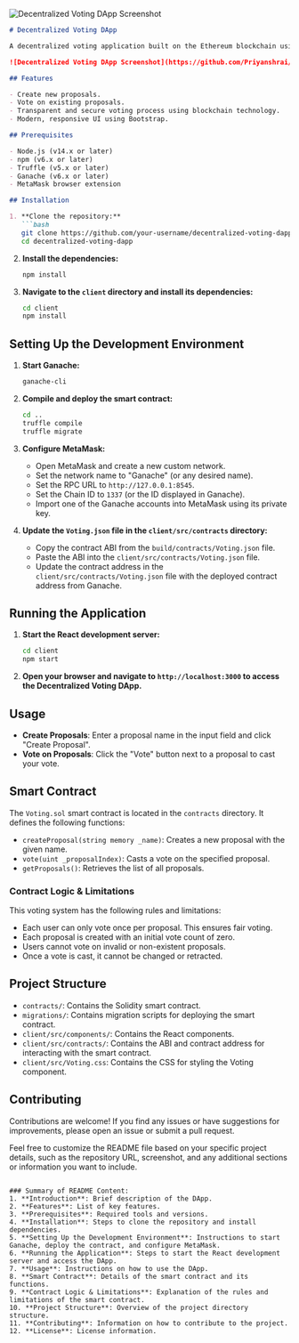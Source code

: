 ![Decentralized Voting DApp Screenshot](https://github.com/Priyanshrai/DApp_decentralized_voting/assets/105690577/3016b9c3-026f-47e7-a15e-86dce33f2500)

```markdown
# Decentralized Voting DApp

A decentralized voting application built on the Ethereum blockchain using Solidity, React, Web3.js, and Bootstrap. This DApp allows users to create proposals and vote on them in a transparent and secure manner.

![Decentralized Voting DApp Screenshot](https://github.com/Priyanshrai/DApp_decentralized_voting/assets/105690577/3016b9c3-026f-47e7-a15e-86dce33f2500)

## Features

- Create new proposals.
- Vote on existing proposals.
- Transparent and secure voting process using blockchain technology.
- Modern, responsive UI using Bootstrap.

## Prerequisites

- Node.js (v14.x or later)
- npm (v6.x or later)
- Truffle (v5.x or later)
- Ganache (v6.x or later)
- MetaMask browser extension

## Installation

1. **Clone the repository:**
   ```bash
   git clone https://github.com/your-username/decentralized-voting-dapp.git
   cd decentralized-voting-dapp
   ```

2. **Install the dependencies:**
   ```bash
   npm install
   ```

3. **Navigate to the `client` directory and install its dependencies:**
   ```bash
   cd client
   npm install
   ```

## Setting Up the Development Environment

1. **Start Ganache:**
   ```bash
   ganache-cli
   ```

2. **Compile and deploy the smart contract:**
   ```bash
   cd ..
   truffle compile
   truffle migrate
   ```

3. **Configure MetaMask:**
   - Open MetaMask and create a new custom network.
   - Set the network name to "Ganache" (or any desired name).
   - Set the RPC URL to `http://127.0.0.1:8545`.
   - Set the Chain ID to `1337` (or the ID displayed in Ganache).
   - Import one of the Ganache accounts into MetaMask using its private key.

4. **Update the `Voting.json` file in the `client/src/contracts` directory:**
   - Copy the contract ABI from the `build/contracts/Voting.json` file.
   - Paste the ABI into the `client/src/contracts/Voting.json` file.
   - Update the contract address in the `client/src/contracts/Voting.json` file with the deployed contract address from Ganache.

## Running the Application

1. **Start the React development server:**
   ```bash
   cd client
   npm start
   ```

2. **Open your browser and navigate to `http://localhost:3000` to access the Decentralized Voting DApp.**

## Usage

- **Create Proposals**: Enter a proposal name in the input field and click "Create Proposal".
- **Vote on Proposals**: Click the "Vote" button next to a proposal to cast your vote.

## Smart Contract

The `Voting.sol` smart contract is located in the `contracts` directory. It defines the following functions:

- `createProposal(string memory _name)`: Creates a new proposal with the given name.
- `vote(uint _proposalIndex)`: Casts a vote on the specified proposal.
- `getProposals()`: Retrieves the list of all proposals.

### Contract Logic & Limitations

This voting system has the following rules and limitations:

- Each user can only vote once per proposal. This ensures fair voting.
- Each proposal is created with an initial vote count of zero.
- Users cannot vote on invalid or non-existent proposals.
- Once a vote is cast, it cannot be changed or retracted.

## Project Structure

- `contracts/`: Contains the Solidity smart contract.
- `migrations/`: Contains migration scripts for deploying the smart contract.
- `client/src/components/`: Contains the React components.
- `client/src/contracts/`: Contains the ABI and contract address for interacting with the smart contract.
- `client/src/Voting.css`: Contains the CSS for styling the Voting component.

## Contributing

Contributions are welcome! If you find any issues or have suggestions for improvements, please open an issue or submit a pull request.


Feel free to customize the README file based on your specific project details, such as the repository URL, screenshot, and any additional sections or information you want to include.
```

### Summary of README Content:
1. **Introduction**: Brief description of the DApp.
2. **Features**: List of key features.
3. **Prerequisites**: Required tools and versions.
4. **Installation**: Steps to clone the repository and install dependencies.
5. **Setting Up the Development Environment**: Instructions to start Ganache, deploy the contract, and configure MetaMask.
6. **Running the Application**: Steps to start the React development server and access the DApp.
7. **Usage**: Instructions on how to use the DApp.
8. **Smart Contract**: Details of the smart contract and its functions.
9. **Contract Logic & Limitations**: Explanation of the rules and limitations of the smart contract.
10. **Project Structure**: Overview of the project directory structure.
11. **Contributing**: Information on how to contribute to the project.
12. **License**: License information.



